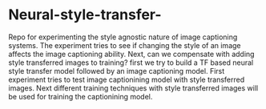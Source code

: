 # Neural-style-transfer-
Repo for experimenting the style agnostic nature of image captioning systems. The experiment tries to see if changing the style of an image affects the image captioning ability. Next, can we compensate with adding style transferred images to training? first we try to build a TF based neural style transfer model followed by an image captioning model. First experiment tries to test image captionining model with style transferred images. Next different training techniques with style transferred images will be used for training the captionining model. 
